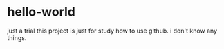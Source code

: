 # hello-world
just a trial
this project is just for study how to use github.
i don't know any things.
